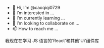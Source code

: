 - 👋 Hi, I’m @caoqiqi0729
- 👀 I’m interested in ...
- 🌱 I’m currently learning ...
- 💞️ I’m looking to collaborate on ...
- 📫 How to reach me ...

<!---
caoqiqi0729/caoqiqi0729 is a ✨ special ✨ repository because its `README.md` (this file) appears on your GitHub profile.
You can click the Preview link to take a look at your changes.
--->
我现在在学习 JS 语言的'React'和其他'Ui'组件库

